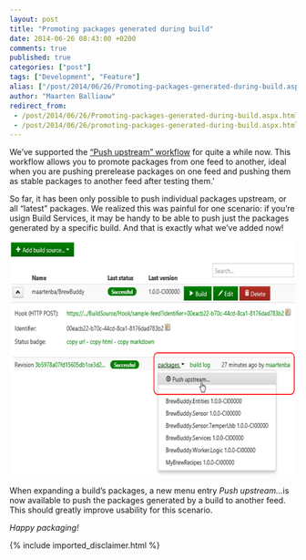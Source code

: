 ```yaml
---
layout: post
title: "Promoting packages generated during build"
date: 2014-06-26 08:43:00 +0200
comments: true
published: true
categories: ["post"]
tags: ["Development", "Feature"]
alias: ["/post/2014/06/26/Promoting-packages-generated-during-build.aspx", "/post/2014/06/26/promoting-packages-generated-during-build.aspx"]
author: "Maarten Balliauw"
redirect_from:
 - /post/2014/06/26/Promoting-packages-generated-during-build.aspx.html
 - /post/2014/06/26/promoting-packages-generated-during-build.aspx.html
---
```


<p>We’ve supported the <a href="http://docs.myget.org/docs/reference/package-sources#Scenario_-_Pushing_a_package_upstream">“Push upstream” workflow</a> for quite a while now. This workflow allows you to promote packages from one feed to another, ideal when you are pushing prerelease packages on one feed and pushing them as stable packages to another feed after testing them.’</p> <p>So far, it has been only possible to push individual packages upstream, or all “latest” packages. We realized this was painful for one scenario: if you’re usign Build Services, it may be handy to be able to push just the packages generated by a specific build. And that is exactly what we’ve added now!</p> <p><a href="/images/image_99.png"><img width="640" height="413" title="Promoting packages generated duing build" style="border: 0px currentColor; border-image: none; padding-top: 0px; padding-right: 0px; padding-left: 0px; display: inline; background-image: none;" alt="Promoting packages generated duing build" src="/images/image_thumb_97.png" border="0"></a></p> <p>When expanding a build’s packages, a new menu entry <em>Push upstream…</em>is now available to push the packages generated by a build to another feed. This should greatly improve usability for this scenario.</p> <p><em>Happy packaging!</em></p>

{% include imported_disclaimer.html %}

